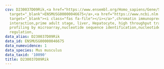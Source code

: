 ```yaml
---
csv: D230037D09Rik,<a href="https://www.ensembl.org/Homo_sapiens/Gene/Summary?db=core;g=ENSMUSG00000046675"
  target="_blank">ENSMUSG00000046675</a>,<a href="https://www.ncbi.nlm.nih.gov/pubmed/23834426"
  target="_blank"><i class="fas fa-file"></i></a>",chromatin immunoprecipitation assay,direct
  interaction,prime adult stage, liver, Hepatocyte, high throughput transcription
  profiling by microarray,nucleotide sequence identification,nucleotide sequence identification,transcriptional
  regulation,
data_alias: D230037D09Rik
data_id: ENSMUSG00000046675
data_numevidence: 1
data_species: Mus musculus
data_taxid: '10090'
title: D230037D09Rik
---
```

